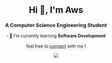 <h1 align="center">Hi 👋, I'm Aws</h1>
<h3 align="center">A Computer Science Engineering Student</h3>

<p align="center">
  - 🌱 I’m currently learning <b>Software Development</b><br>
  <br>
  feel free to <a href="https://www.linkedin.com/in/awsgandouz/">connect</a> with me !
  <br>
</p>

<p align="center">
  
  <img src="https://github-readme-streak-stats.herokuapp.com/?user=Awsgandouz&theme=radical&hide_border=false" />
</p>



